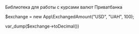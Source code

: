 Библиотека для работы с курсами валют Приватбанка

$exchange = new App\ExchangedAmount("USD", "UAH", 100);

var_dump($exchange->toDecimal())
